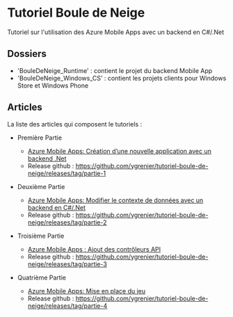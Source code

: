 # Tutoriel Boule de Neige

Tutoriel sur l'utilisation des Azure Mobile Apps avec un backend en C#/.Net

## Dossiers

- 'BouleDeNeige_Runtime' : contient le projet du backend Mobile App
- 'BouleDeNeige_Windows_CS' : contient les projets clients pour Windows Store et Windows Phone

## Articles

La liste des articles qui composent le tutoriels :

- Première Partie
	- [Azure Mobile Apps: Création d’une nouvelle application avec un backend .Net](http://blog.ygrenier.com/2015/12/azure-mobile-apps-creation-dune-nouvelle-application/)
	- Release github : https://github.com/ygrenier/tutoriel-boule-de-neige/releases/tag/partie-1
- Deuxième Partie
	- [Azure Mobile Apps: Modifier le contexte de données avec un backend en C#/.Net](http://blog.ygrenier.com/2015/12/azure-mobile-apps-modifier-le-contexte-de-donnees/)
	- Release github : https://github.com/ygrenier/tutoriel-boule-de-neige/releases/tag/partie-2

- Troisième Partie
	- [Azure Mobile Apps : Ajout des contrôleurs API](http://blog.ygrenier.com/2015/12/azure-mobile-apps-ajout-controleurs-api/)
	- Release github : https://github.com/ygrenier/tutoriel-boule-de-neige/releases/tag/partie-3

- Quatrième Partie
	- [Azure Mobile Apps: Mise en place du jeu](http://blog.ygrenier.com/2015/12/azure-mobile-apps-mise-en-place-du-jeu/)
	- Release github : https://github.com/ygrenier/tutoriel-boule-de-neige/releases/tag/partie-4



